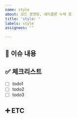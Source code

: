 ```yaml
---
name: style
about: 코드 포맷팅, 세미콜론 누락 등
title: 'style: '
labels: style
assignees: ''

---
```


## 📄 이슈 내용

## ✅ 체크리스트
- [ ] todo1
- [ ] todo2
- [ ] todo3

## ➕ ETC
